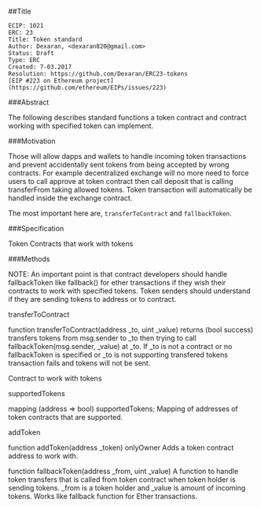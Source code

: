 ##Title

    ECIP: 1021
    ERC: 23
    Title: Token standard
    Author: Dexaran, <dexaran820@gmail.com>
    Status: Draft
    Type: ERC
    Created: 7-03.2017
    Resolution: https://github.com/Dexaran/ERC23-tokens
    [EIP #223 on Ethereum project] (https://github.com/ethereum/EIPs/issues/223)
   
###Abstract

The following describes standard functions a token contract and contract working with specified token can implement.

###Motivation

Those will allow dapps and wallets to handle incoming token transactions and prevent accidentally sent tokens from being accepted by wrong contracts.
For example decentralized exchange will no more need to force users to call approve at token contract then call deposit that is calling transferFrom taking allowed tokens. Token transaction will automatically be handled inside the exchange contract.

The most important here are, `transferToContract` and `fallbackToken`.

###Specification

Token
Contracts that work with tokens

###Methods

NOTE: An important point is that contract developers should handle fallbackToken like fallback() for ether transactions if they wish their contracts to work with specified tokens. Token senders should understand if they are sending tokens to address or to contract.

transferToContract

function transferToContract(address _to, uint _value) returns (bool success)
transfers tokens from msg.sender to _to then trying to call fallbackToken(msg.sender, _value) at _to. If _to is not a contract or no fallbackToken is specified or _to is not supporting transfered tokens transaction fails and tokens will not be sent.

Contract to work with tokens

supportedTokens

mapping (address => bool) supportedTokens;
Mapping of addresses of token contracts that are supported.

addToken

function addToken(address _token) onlyOwner
Adds a token contract address to work with.

function fallbackToken(address _from, uint _value)
A function to handle token transfers that is called from token contract when token holder is sending tokens. _from is a token holder and _value is amount of incoming tokens. Works like fallback function for Ether transactions.
